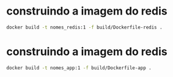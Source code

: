 # construindo a imagem do redis 

```bash
docker build -t nomes_redis:1 -f build/Dockerfile-redis .
```

# construindo a imagem do redis 
```bash
docker build -t nomes_app:1 -f build/Dockerfile-app .
```
